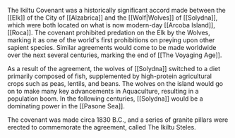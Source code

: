 The Ikiltu Covenant was a historically significant accord made between the [[Elk]] of the City of [[Alzabrica]] and the [[Wolf|Wolves]] of [[Solydna]], which were both located on what is now modern-day [[Arcoba Island]], [[Roca]]. The covenant prohibited predation on the Elk by the Wolves, marking it as one of the world's first prohibitions on preying upon other sapient species. Similar agreements would come to be made worldwide over the next several centuries, marking the end of [[The Voyaging Age]].

As a result of the agreement, the wolves of [[Solydna]] switched to a diet primarily composed of fish, supplemented by high-protein agricultural crops such as peas, lentils, and beans. The wolves on the island would go on to make many key advancements in Aquaculture, resulting in a population boom. In the following centuries, [[Solydna]] would be a dominating power in the [[Pasone Sea]].

The covenant was made circa 1830 B.C., and a series of granite pillars were erected to commemorate the agreement, called The Ikiltu Steles.